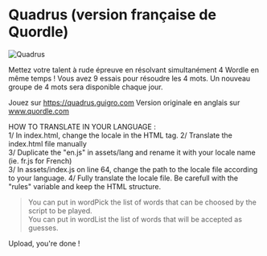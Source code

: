 # Quadrus (version française de Quordle)

![Quadrus](https://quadrus.guigro.com/quadrus-banner-1200.png)

Mettez votre talent à rude épreuve en résolvant simultanément 4 Wordle en même temps ! Vous avez 9 essais pour résoudre les 4 mots. Un nouveau groupe de 4 mots sera disponible chaque jour.

Jouez sur https://quadrus.guigro.com
Version originale en anglais sur www.quordle.com

HOW TO TRANSLATE IN YOUR LANGUAGE :  
1/ In index.html, change the locale in the HTML tag. 
2/ Translate the index.html file manually  
3/ Duplicate the "en.js" in assets/lang and rename it with your locale name (ie. fr.js for French)  
3/ In assets/index.js on line 64, change the path to the locale file according to your language. 
4/ Fully translate the locale file. Be carefull with the "rules" variable and keep the HTML structure.   
  
> You can put in wordPick the list of words that can be choosed by the script to be played.  
> You can put in wordList the list of words that will be accepted as guesses.  
  
Upload, you're done !
